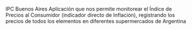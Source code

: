 IPC Buenos Aires
Aplicación que nos permite monitorear el Índice de Precios al Consumidor (indicador directo de Inflación), registrando los precios de todos los elementos en diferentes supermercados de Argentina
